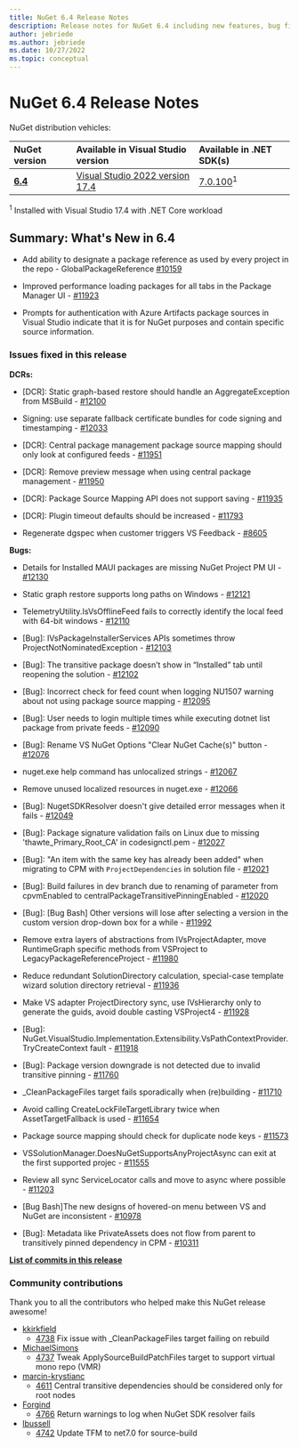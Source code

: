 ```yaml
---
title: NuGet 6.4 Release Notes
description: Release notes for NuGet 6.4 including new features, bug fixes, and DCRs.
author: jebriede
ms.author: jebriede
ms.date: 10/27/2022
ms.topic: conceptual
---
```


# NuGet 6.4 Release Notes

NuGet distribution vehicles:

| NuGet version | Available in Visual Studio version | Available in .NET SDK(s) |
|:---|:---|:---|
| [**6.4**](https://nuget.org/downloads) | [Visual Studio 2022 version 17.4](https://visualstudio.microsoft.com/downloads/) | [7.0.100](https://dotnet.microsoft.com/download/dotnet-core/7.0)<sup>1</sup> |

<sup>1</sup> Installed with Visual Studio 17.4 with .NET Core workload

## Summary: What's New in 6.4

* Add ability to designate a package reference as used by every project in the repo - GlobalPackageReference [#10159](https://github.com/NuGet/Home/issues/10159)

* Improved performance loading packages for all tabs in the Package Manager UI - [#11923](https://github.com/NuGet/Home/issues/11923)

* Prompts for authentication with Azure Artifacts package sources in Visual Studio indicate that it is for NuGet purposes and contain specific source information.

### Issues fixed in this release

**DCRs:**

* [DCR]: Static graph-based restore should handle an AggregateException from MSBuild - [#12100](https://github.com/NuGet/Home/issues/12100)

* Signing:  use separate fallback certificate bundles for code signing and timestamping - [#12033](https://github.com/NuGet/Home/issues/12033)

* [DCR]: Central package management package source mapping should only look at configured feeds - [#11951](https://github.com/NuGet/Home/issues/11951)

* [DCR]: Remove preview message when using central package management - [#11950](https://github.com/NuGet/Home/issues/11950)

* [DCR]: Package Source Mapping API does not support saving  - [#11935](https://github.com/NuGet/Home/issues/11935)

* [DCR]: Plugin timeout defaults should be increased - [#11793](https://github.com/NuGet/Home/issues/11793)

* Regenerate dgspec when customer triggers VS Feedback - [#8605](https://github.com/NuGet/Home/issues/8605)

**Bugs:**

* Details for Installed MAUI packages are missing NuGet Project PM UI - [#12130](https://github.com/NuGet/Home/issues/12130)

* Static graph restore supports long paths on Windows - [#12121](https://github.com/NuGet/Home/issues/12121)

* TelemetryUtility.IsVsOfflineFeed fails to correctly identify the local feed with 64-bit windows - [#12110](https://github.com/NuGet/Home/issues/12110)

* [Bug]: IVsPackageInstallerServices APIs sometimes throw ProjectNotNominatedException - [#12103](https://github.com/NuGet/Home/issues/12103)

* [Bug]: The transitive package doesn’t show in “Installed” tab until reopening the solution - [#12102](https://github.com/NuGet/Home/issues/12102)

* [Bug]: Incorrect check for feed count when logging NU1507 warning about not using package source mapping - [#12095](https://github.com/NuGet/Home/issues/12095)

* [Bug]: User needs to login multiple times while executing dotnet list package from private feeds - [#12090](https://github.com/NuGet/Home/issues/12090)

* [Bug]: Rename VS NuGet Options "Clear NuGet Cache(s)" button - [#12076](https://github.com/NuGet/Home/issues/12076)

* nuget.exe help command has unlocalized strings - [#12067](https://github.com/NuGet/Home/issues/12067)

* Remove unused localized resources in nuget.exe - [#12066](https://github.com/NuGet/Home/issues/12066)

* [Bug]: NugetSDKResolver doesn't give detailed error messages when it fails - [#12049](https://github.com/NuGet/Home/issues/12049)

* [Bug]: Package signature validation fails on Linux due to missing 'thawte_Primary_Root_CA' in codesignctl.pem - [#12027](https://github.com/NuGet/Home/issues/12027)

* [Bug]: "An item with the same key has already been added" when migrating to CPM with `ProjectDependencies` in solution file - [#12021](https://github.com/NuGet/Home/issues/12021)

* [Bug]: Build failures in dev branch due to renaming of parameter from cpvmEnabled to centralPackageTransitivePinningEnabled  - [#12020](https://github.com/NuGet/Home/issues/12020)

* [Bug]: [Bug Bash] Other versions will lose after selecting a version in the custom version drop-down box for a while - [#11992](https://github.com/NuGet/Home/issues/11992)

* Remove extra layers of abstractions from IVsProjectAdapter, move RuntimeGraph specific methods from VSProject to LegacyPackageReferenceProject - [#11980](https://github.com/NuGet/Home/issues/11980)

* Reduce redundant SolutionDirectory calculation, special-case template wizard solution directory retrieval - [#11936](https://github.com/NuGet/Home/issues/11936)

* Make VS adapter ProjectDirectory sync, use IVsHierarchy only to generate the guids, avoid double casting VSProject4 - [#11928](https://github.com/NuGet/Home/issues/11928)

* [Bug]: NuGet.VisualStudio.Implementation.Extensibility.VsPathContextProvider.TryCreateContext fault - [#11918](https://github.com/NuGet/Home/issues/11918)

* [Bug]: Package version downgrade is not detected due to invalid transitive pinning - [#11760](https://github.com/NuGet/Home/issues/11760)

* _CleanPackageFiles target fails sporadically when (re)building - [#11710](https://github.com/NuGet/Home/issues/11710)

* Avoid calling CreateLockFileTargetLibrary twice when AssetTargetFallback is used - [#11654](https://github.com/NuGet/Home/issues/11654)

* Package source mapping should check for duplicate node keys - [#11573](https://github.com/NuGet/Home/issues/11573)

* VSSolutionManager.DoesNuGetSupportsAnyProjectAsync can exit at the first supported projec - [#11555](https://github.com/NuGet/Home/issues/11555)

* Review all sync ServiceLocator calls and move to async where possible - [#11203](https://github.com/NuGet/Home/issues/11203)

* [Bug Bash]The new designs of hovered-on menu between VS and NuGet are inconsistent - [#10978](https://github.com/NuGet/Home/issues/10978)

* [Bug]: Metadata like PrivateAssets does not flow from parent to transitively pinned dependency in CPM - [#10311](https://github.com/NuGet/Home/issues/10311)

**[List of commits in this release](https://github.com/NuGet/NuGet.Client/compare/6.3.1.1...6.4.0.117)**

### Community contributions

Thank you to all the contributors who helped make this NuGet release awesome!

* [kkirkfield](https://github.com/kkirkfield)
  * [4738](https://github.com/NuGet/NuGet.Client/pull/4738) Fix issue with _CleanPackageFiles target failing on rebuild
* [MichaelSimons](https://github.com/MichaelSimons)
  * [4737](https://github.com/NuGet/NuGet.Client/pull/4737) Tweak ApplySourceBuildPatchFiles target to support virtual mono repo (VMR)
* [marcin-krystianc](https://github.com/marcin-krystianc)
  * [4611](https://github.com/NuGet/NuGet.Client/pull/4611) Central transitive dependencies should be considered only for root nodes
* [Forgind](https://github.com/Forgind)
  * [4766](https://github.com/NuGet/NuGet.Client/pull/4766) Return warnings to log when NuGet SDK resolver fails
* [lbussell](https://github.com/lbussell)
  * [4742](https://github.com/NuGet/NuGet.Client/pull/4742) Update TFM to net7.0 for source-build

